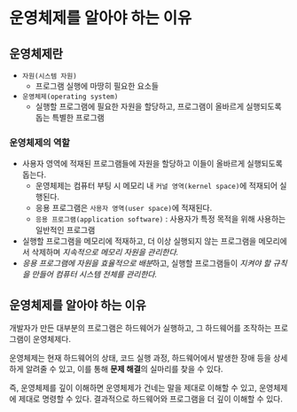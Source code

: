 # 운영체제를 알아야 하는 이유

## 운영체제란

- `자원(시스템 자원)`
  - 프로그램 실행에 마땅히 필요한 요소들
- `운영체제(operating system)`
  - 실행할 프로그램에 필요한 자원을 할당하고, 프로그램이 올바르게 실행되도록 돕는 특별한 프로그램

### 운영체제의 역할

- 사용자 영역에 적재된 프로그램들에 자원을 할당하고 이들이 올바르게 실행되도록 돕는다.
  - 운영체제는 컴퓨터 부팅 시 메모리 내 `커널 영역(kernel space)`에 적재되어 실행된다.
  - 응용 프로그램은 `사용자 영역(user space)`에 적재된다.
  - `응용 프로그램(application software)` : 사용자가 특정 목적을 위해 사용하는 일반적인 프로그램
- 실행할 프로그램을 메모리에 적재하고, 더 이상 실행되지 않는 프로그램을 메모리에서 삭제하며 *지속적으로 메모리 자원을 관리한다.*
- *응용 프로그램에 자원을 효율적으로 배분*하고, 실행할 프로그램들이 *지켜야 할 규칙을 만들어 컴퓨터 시스템 전체를 관리한다.*

## 운영체제를 알아야 하는 이유

개발자가 만든 대부분의 프로그램은 하드웨어가 실행하고, 그 하드웨어를 조작하는 프로그램이 운영체제다.

운영체제는 현재 하드웨어의 상태, 코드 실행 과정, 하드웨어에서 발생한 장애 등을 상세하게 알려줄 수 있고, 이를 통해 **문제 해결**의 실마리를 찾을 수 있다.

즉, 운영체제를 깊이 이해하면 운영체제가 건네는 말을 제대로 이해할 수 있고, 운영체제에 제대로 명령할 수 있다. 결과적으로 하드웨어와 프로그램을 더 깊이 이해할 수 있다.